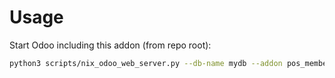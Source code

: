 # Usage

Start Odoo including this addon (from repo root):

```bash
python3 scripts/nix_odoo_web_server.py --db-name mydb --addon pos_membership_extension
```

